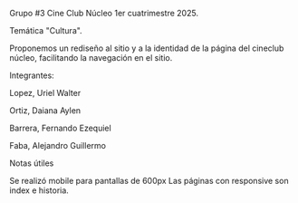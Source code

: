 Grupo #3 Cine Club Núcleo 1er cuatrimestre 2025.

Temática "Cultura".

Proponemos un rediseño al sitio y a la identidad de la página del cineclub núcleo, facilitando la navegación en el sitio.  

Integrantes:

Lopez, Uriel Walter

Ortiz, Daiana Aylen

Barrera, Fernando Ezequiel

Faba, Alejandro Guillermo


Notas útiles

Se realizó mobile para pantallas de 600px
Las páginas con responsive son index e historia.
